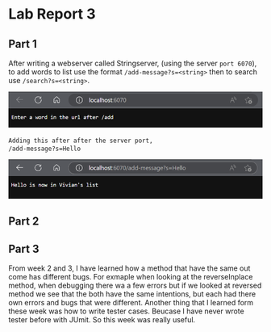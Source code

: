 
# Lab Report 3

## Part 1
After writing a webserver called Stringserver, (using the server `port 6070`), to add words to
list use the format `/add-message?s=<string>` then to search use `/search?s=<string>`. 

![Image](https://raw.githubusercontent.com/viviantran706/cse15l-lab-reports/main/Screenshot%202023-04-23%20153543.png)
```
Adding this after after the server port,
/add-message?s=Hello
```
![Image](https://github.com/viviantran706/cse15l-lab-reports/blob/main/Screenshot%202023-04-23%20153557.png)

## Part 2

## Part 3

From week 2 and 3, I have learned how a method that have the same out come has different bugs. 
For exmaple when looking at the reverseInplace method, when debugging there wa a few errors 
but if we looked at reversed method we see that the both have the same intentions, but each
had there own errors and bugs that were different. Another thing that I learned form these 
week was how to write tester cases. Beucase I have never wrote tester before with JUmit. So this
week was really useful.
